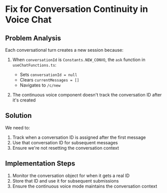 # Fix for Conversation Continuity in Voice Chat

## Problem Analysis

Each conversational turn creates a new session because:

1. When `conversationId` is `Constants.NEW_CONVO`, the `ask` function in `useChatFunctions.ts`:
   - Sets `conversationId = null`
   - Clears `currentMessages = []` 
   - Navigates to `/c/new`

2. The continuous voice component doesn't track the conversation ID after it's created

## Solution

We need to:
1. Track when a conversation ID is assigned after the first message
2. Use that conversation ID for subsequent messages
3. Ensure we're not resetting the conversation context

## Implementation Steps

1. Monitor the conversation object for when it gets a real ID
2. Store that ID and use it for subsequent submissions
3. Ensure the continuous voice mode maintains the conversation context